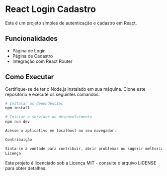 # React Login Cadastro

Este é um projeto simples de autenticação e cadastro em React.

## Funcionalidades

- Página de Login
- Página de Cadastro
- Integração com React Router

## Como Executar

Certifique-se de ter o Node.js instalado em sua máquina. Clone este repositório e execute os seguintes comandos:

```bash
# Instalar as dependências
npm install

# Iniciar o servidor de desenvolvimento
npm run dev

Acesse o aplicativo em localhost no seu navegador.

Contribuição

Sinta-se à vontade para contribuir, abrir problemas ou sugerir melhorias. Toda contribuição é bem-vinda!
Licença
```
Este projeto é licenciado sob a Licença MIT - consulte o arquivo LICENSE para obter detalhes.